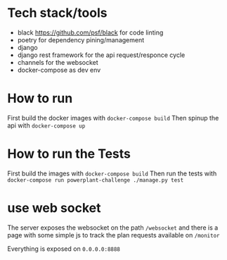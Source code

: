 # Tech stack/tools


* black https://github.com/psf/black for code linting
* poetry for dependency pining/management
* django 
* django rest framework for the api request/responce cycle
* channels for the websocket
* docker-compose as dev env

# How to run

First build the docker images with `docker-compose build`
Then spinup the api with `docker-compose up`

# How to run the Tests

First build the images with `docker-compose build`
Then run the tests with `docker-compose run powerplant-challenge ./manage.py test`

# use web socket

The server exposes the websocket on the path `/websocket` and there is a page with some simple js to track the plan requests available on `/monitor`

Everything is exposed on `0.0.0.0:8888`
